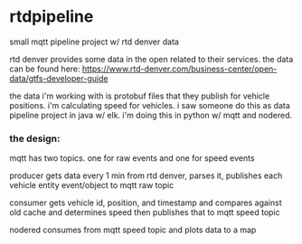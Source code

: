 # rtdpipeline
small mqtt pipeline project w/ rtd denver data

rtd denver provides some data in the open related to their services. the data can be found here: https://www.rtd-denver.com/business-center/open-data/gtfs-developer-guide

the data i'm working with is protobuf files that they publish for vehicle positions. i'm calculating speed for vehicles. i saw someone do this as data pipeline project in java w/ elk. i'm doing this in python w/ mqtt and nodered.

### the design:
mqtt has two topics. one for raw events and one for speed events

producer gets data every 1 min from rtd denver, parses it, publishes each vehicle entity event/object to mqtt raw topic

consumer gets vehicle id, position, and timestamp and compares against old cache and determines speed then publishes that to mqtt speed topic

nodered consumes from mqtt speed topic and plots data to a map